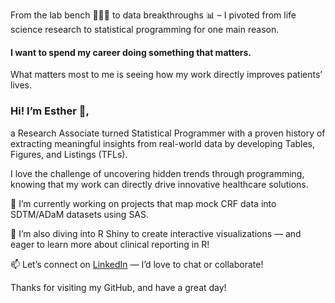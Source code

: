 From the lab bench 👩🏻‍🔬 to data breakthroughs 📊 – I pivoted from life science research to statistical programming for one main reason. 
#### I want to spend my career doing something that matters.
What matters most to me is seeing how my work directly improves patients’ lives.

### Hi! I’m Esther 👋, 
a Research Associate turned Statistical Programmer with a proven history of extracting meaningful insights from real-world data by developing Tables, Figures, and Listings (TFLs).

I love the challenge of uncovering hidden trends through programming, knowing that my work can directly drive innovative healthcare solutions. 

🔭 I’m currently working on projects that map mock CRF data into SDTM/ADaM datasets using SAS.

🌱 I’m also diving into R Shiny to create interactive visualizations — and eager to learn more about clinical reporting in R!

📫 Let’s connect on [LinkedIn](https://www.linkedin.com/in/esther-ki/) — I’d love to chat or collaborate! 

Thanks for visiting my GitHub, and have a great day! 

<!--
**estherkey/estherkey** is a ✨ _special_ ✨ repository because its `README.md` (this file) appears on your GitHub profile.

Here are some ideas to get you started:

- 🔭 I’m currently working on ...
- 🌱 I’m currently learning ...
- 👯 I’m looking to collaborate on ...
- 🤔 I’m looking for help with ...
- 💬 Ask me about ...
- 📫 How to reach me: ...
- 😄 Pronouns: ...
- ⚡ Fun fact: ...
-->
